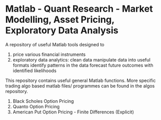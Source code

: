 # Matlab - Quant Research - Market Modelling, Asset Pricing, Exploratory Data Analysis

A repository of useful Matlab tools designed to  
   1.  price various financial instruments
   2.  exploratory data analytics:
            clean data
              manipulate data into useful formats
                identify patterns in the data 
                  forecast future outcomes with identified likelihoods
                  


This repository contains useful general Matlab functions. 
More specific trading algo based matlab files/ programmes can be found in the
algos repository.


1. Black Scholes Option Pricing
2. Quanto Option Pricing
3. American Put Option Pricing - Finite Differences (Explicit)
